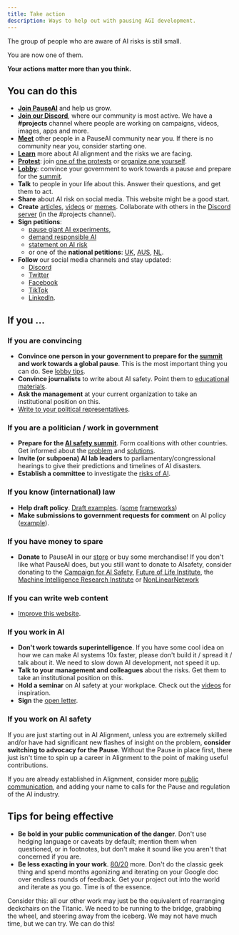 ```yaml
---
title: Take action
description: Ways to help out with pausing AGI development.
---
```


The group of people who are aware of AI risks is still small.

You are now one of them.

**Your actions matter more than you think.**

## You can do this

- **[Join PauseAI](/join)** and help us grow.
- **[Join our Discord](https://discord.gg/2XXWXvErfA)**, where our community is most active. We have a **#projects** channel where people are working on campaigns, videos, images, apps and more.
- **[Meet](/communities)** other people in a PauseAI community near you. If there is no community near you, consider starting one.
- **[Learn](/learn)** more about AI alignment and the risks we are facing.
- [**Protest**](/protests): join [one of the protests](/protests) or [organize one yourself](/organizing-a-protest).
- [**Lobby**](/lobby-tips): convince your government to work towards a pause and prepare for the [summit](/summit).
- **Talk** to people in your life about this. Answer their questions, and get them to act.
- **Share** about AI risk on social media. This website might be a good start.
- **Create** [articles](/learn#articles), [videos](/learn#videos) or [memes](https://twitter.com/AISafetyMemes). Collaborate with others in the [Discord server](https://discord.gg/2XXWXvErfA) (in the #projects channel).
- **Sign petitions**:
  - [pause giant AI experiments](https://futureoflife.org/open-letter/pause-giant-ai-experiments/),
  - [demand responsible AI](https://www.change.org/p/artificial-intelligence-time-is-running-out-for-responsible-ai-development-91f0a02c-130a-46e1-9e55-70d6b274f4df)
  - [statement on AI risk](https://www.safe.ai/statement-on-ai-risk)
  - or one of the **national petitions**: [UK](https://petition.parliament.uk/petitions/639956), [AUS](https://www.aph.gov.au/e-petitions/petition/EN5163), [NL](https://aipetitie.nl).
- **Follow** our social media channels and stay updated:
  - [Discord](https://discord.gg/2XXWXvErfA)
  - [Twitter](https://twitter.com/PauseAI)
  - [Facebook](https://www.facebook.com/PauseAI)
  - [TikTok](https://www.tiktok.com/@pauseai)
  - [LinkedIn](https://www.linkedin.com/uas/login?session_redirect=/company/97035448/).

## If you ...

### If you are convincing

- **Convince one person in your government to prepare for the [summit](/summit) and work towards a global pause**. This is the most important thing you can do. See [lobby tips](/lobby-tips).
- **Convince journalists** to write about AI safety. Point them to [educational materials](/learn).
- **Ask the management** at your current organization to take an institutional position on this.
- [Write to your political representatives](https://www.campaignforaisafety.org/politician/).

### If you are a politician / work in government

- **Prepare for the [AI safety summit](/summit)**. Form coalitions with other countries. Get informed about the [problem](/learn) and [solutions](/proposal).
- **Invite (or subpoena) AI lab leaders** to parliamentary/congressional hearings to give their predictions and timelines of AI disasters.
- **Establish a committee** to investigate the [risks of AI](/risks).

### If you know (international) law

- **Help draft policy**. [Draft examples](https://www.campaignforaisafety.org/celebrating-the-winners-law-student-moratorium-treaty-competition/). ([some](https://futureoflife.org/wp-content/uploads/2023/04/FLI_Policymaking_In_The_Pause.pdf) [frameworks](https://www.openphilanthropy.org/research/12-tentative-ideas-for-us-ai-policy/))
- **Make submissions to government requests for comment** on AI policy ([example](https://ntia.gov/issues/artificial-intelligence/request-for-comments)).

### If you have money to spare

- **Donate** to PauseAI in our [store](https://pauseai-shop.fourthwall.com/) or buy some merchandise! If you don't like what PauseAI does, but you still want to donate to AIsafety, consider donating to the [Campaign for AI Safety](https://www.campaignforaisafety.org/donate/), [Future of Life Institute](https://futureoflife.org/donate/), the [Machine Intelligence Research Institute](https://intelligence.org/donate/) or [NonLinearNetwork](https://nonlinearnetwork.org/)

### If you can write web content

- [Improve this website](https://github.com/joepio/pauseai).

### If you work in AI

- **Don't work towards superintelligence**. If you have some cool idea on how we can make AI systems 10x faster, please don't build it / spread it / talk about it. We need to slow down AI development, not speed it up.
- **Talk to your management and colleagues** about the risks. Get them to take an institutional position on this.
- **Hold a seminar** on AI safety at your workplace. Check out the [videos](/learn#videos) for inspiration.
- **Sign** the [open letter](https://futureoflife.org/open-letter/pause-giant-ai-experiments/).

### If you work on AI safety

If you are just starting out in AI Alignment, unless you are extremely skilled and/or have had significant new flashes of insight on the problem, **consider switching to advocacy for the Pause**. Without the Pause in place first, there just isn't time to spin up a career in Alignment to the point of making useful contributions.

If you are already established in Alignment, consider more [public communication](https://twitter.com/TrustlessState/status/1651538022360285187), and adding your name to calls for the Pause and regulation of the AI industry.

## Tips for being effective

- **Be bold in your public communication of the danger**. Don't use hedging language or caveats by default; mention them when questioned, or in footnotes, but don't make it sound like you aren't that concerned if you are.
- **Be less exacting in your work**. [80/20](https://en.wikipedia.org/wiki/Pareto_principle) more. Don't do the classic geek thing and spend months agonizing and iterating on your Google doc over endless rounds of feedback. Get your project out into the world and iterate as you go. Time is of the essence.

Consider this: all our other work may just be the equivalent of rearranging deckchairs on the Titanic. We need to be running to the bridge, grabbing the wheel, and steering away from the iceberg. We may not have much time, but we can try. We can do this!

<!-- _Acknowledgements: Written by Greg Colbourn, [originally posted on the EA forum](https://forum.effectivealtruism.org/posts/8YXFaM9yHbhiJTPqp/agi-rising-why-we-are-in-a-new-era-of-acute-risk-and). Edited by Joep Meindertsma. For helpful comments and suggestions that have improved the post, and for the encouragement to write, I thank Akash Wasil, Johan de Kock, Jaeson Booker, Greg Kiss, Peter S. Park, Nik Samolyov, Yanni Kyriacos, Chris Leong, Alex M, Amritanshu Prasad, Dušan D. Nešić, and the rest of the [AGI Moratorium HQ Slack](https://join.slack.com/t/agi-moratorium-hq/shared_invite/zt-1u6s1opls-~_l_Ynrr~8ay~SiA2yEqAQ) and AI Notkilleveryoneism Twitter._ -->
